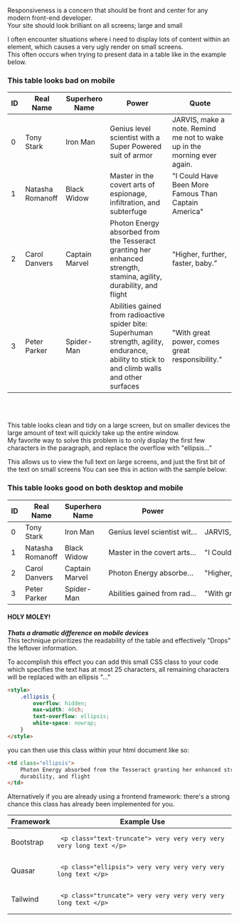 Responsiveness is a concern that should be front and center for any modern front-end developer.  
Your site should look brilliant on all screens; large and small

I often encounter situations where i need to display lots of content within an element, which causes a very ugly render on small screens.  
This often occurs when trying to present data in a table like in the example below.

### This table looks bad on mobile

<table>
  <thead>
    <tr>
      <th> ID </th>
      <th> Real Name </th>
      <th> Superhero Name </th>
      <th> Power </th>
      <th> Quote </th>
    </tr>
  </thead>
 
  <tbody>
    <tr>
      <td> 0 </td>
      <td> Tony Stark </td>
      <td> Iron Man </td>
      <td> Genius level scientist with a Super Powered suit of armor </td>
      <td> JARVIS, make a note. Remind me not to wake up in the morning ever again. </td>
    </tr>
    <tr>
      <td> 1 </td>
      <td> Natasha Romanoff </td>
      <td> Black Widow </td>
      <td> Master in the covert arts of espionage, infiltration, and subterfuge </td>
      <td> "I Could Have Been More Famous Than Captain America" </td>
    </tr>
    <tr>
      <td> 2 </td>
      <td> Carol Danvers </td>
      <td> Captain Marvel  </td>
      <td> Photon Energy absorbed from the Tesseract granting her enhanced strength, stamina, agility, durability, and flight </td>
      <td> "Higher, further, faster, baby.” </td>
    </tr>
    <tr>
      <td> 3 </td>
      <td> Peter Parker </td>
      <td> Spider-Man </td>
      <td> Abilities gained from radioactive spider bite: Superhuman strength, agility, endurance, ability to stick to and climb walls and other surfaces </td>
      <td> "With great power, comes great responsibility." </td>
    </tr>
   
  </tbody>
 </table>
 
<br>
<br>

This table looks clean and tidy on a large screen, but on smaller devices the large amount of text will quickly take up the entire window.  
My favorite way to solve this problem is to only display the first few characters in the paragraph, and replace the overflow with "ellipsis..."

This allows us to view the full text on large screens, and just the first bit of the text on small screens
You can see this in action with the sample below:

### This table looks good on both desktop and mobile

<table>
  <thead>
    <tr>
      <th> ID </th>
      <th> Real Name </th>
      <th> Superhero Name </th>
      <th> Power </th>
      <th> Quote </th>
    </tr>
  </thead>
 
  <tbody>
    <tr>
      <td> 0 </td>
      <td> Tony Stark </td>
      <td> Iron Man </td>
      <td style="overflow: hidden; max-width: 200px; text-overflow: ellipsis; white-space: nowrap;"> Genius level scientist with a Super Powered suit of armor </td>
      <td style="overflow: hidden; max-width: 200px; text-overflow: ellipsis; white-space: nowrap;"> JARVIS, make a note. Remind me not to wake up in the morning ever again. </td>
    </tr>
    <tr>
      <td> 1 </td>
      <td> Natasha Romanoff </td>
      <td> Black Widow </td>
      <td style="overflow: hidden; max-width: 200px; text-overflow: ellipsis; white-space: nowrap;"> Master in the covert arts of espionage, infiltration, and subterfuge </td>
      <td style="overflow: hidden; max-width: 200px; text-overflow: ellipsis; white-space: nowrap;"> "I Could Have Been More Famous Than Captain America" </td>
    </tr>
    <tr>
      <td> 2 </td>
      <td> Carol Danvers </td>
      <td> Captain Marvel  </td>
      <td style="overflow: hidden; max-width: 200px; text-overflow: ellipsis; white-space: nowrap;"> Photon Energy absorbed from the Tesseract granting her enhanced strength, stamina, agility, durability, and flight </td>
      <td style="overflow: hidden; max-width: 200px; text-overflow: ellipsis; white-space: nowrap;"> "Higher, further, faster, baby.” </td>
    </tr>
    <tr>
      <td> 3 </td>
      <td> Peter Parker </td>
      <td> Spider-Man </td>
      <td style="overflow: hidden; max-width: 200px; text-overflow: ellipsis; white-space: nowrap;"> Abilities gained from radioactive spider bite: Superhuman strength, agility, endurance, ability to stick to and climb walls and other surfaces</td>
      <td style="overflow: hidden; max-width: 200px; text-overflow: ellipsis; white-space: nowrap;"> "With great power, comes great responsibility." </td>
    </tr>
   
  </tbody>
 </table>

#### HOLY MOLEY!

**_Thats a dramatic difference on mobile devices_**  
This technique prioritizes the readability of the table and effectively "Drops" the leftover information.

To accomplish this effect you can add this small CSS class to your code which specifies the text has at most 25 characters, all remaining characters will be replaced with an ellipsis "..."

```html
<style>
	.ellipsis {
		overflow: hidden;
		max-width: 40ch;
		text-overflow: ellipsis;
		white-space: nowrap;
	}
</style>
```

you can then use this class within your html document like so:

```html
<td class="ellipsis">
	Photon Energy absorbed from the Tesseract granting her enhanced strength, stamina, agility,
	durability, and flight
</td>
```

Alternatively if you are already using a frontend framework: there's a strong chance this class has already been implemented for you.

<table>
  <thead>
    <tr>
      <th> Framework </th>
      <th> Example Use </th>
    </tr>
  </thead>

  <tbody>
    <tr>
      <td> Bootstrap </td>
      <td> <pre> <code>&lt;p class="text-truncate"&gt; very very very very very long text &lt;/p&gt;</code> </pre> </td>
    </tr>
    <tr>
      <td> Quasar </td>
      <td> <pre> <code>&lt;p class="ellipsis"&gt; very very very very very long text &lt;/p&gt;</code> </pre> </td>
    </tr>
    <tr>
      <td> Tailwind </td>
      <td> <pre> <code>&lt;p class="truncate"&gt; very very very very very long text &lt;/p&gt;</code> </pre> </td>
    </tr>
  </tbody>
</table>
